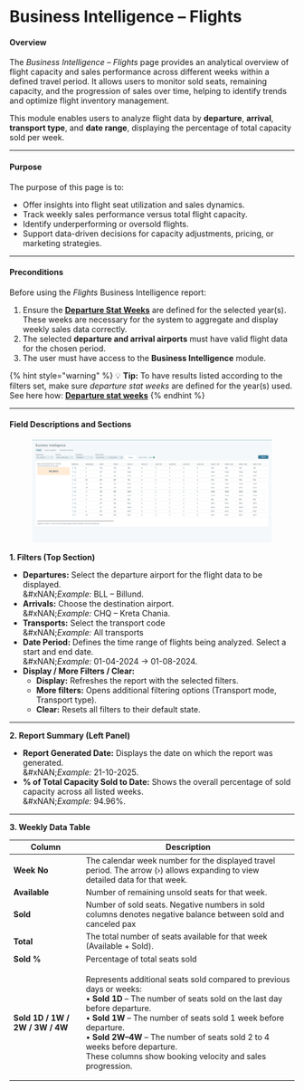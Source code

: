 # Business Intelligence – Flights

#### **Overview**

The _Business Intelligence – Flights_ page provides an analytical overview of flight capacity and sales performance across different weeks within a defined travel period. It allows users to monitor sold seats, remaining capacity, and the progression of sales over time, helping to identify trends and optimize flight inventory management.

This module enables users to analyze flight data by **departure**, **arrival**, **transport type**, and **date range**, displaying the percentage of total capacity sold per week.

***

#### **Purpose**

The purpose of this page is to:

* Offer insights into flight seat utilization and sales dynamics.
* Track weekly sales performance versus total flight capacity.
* Identify underperforming or oversold flights.
* Support data-driven decisions for capacity adjustments, pricing, or marketing strategies.

***

#### **Preconditions**

Before using the _Flights_ Business Intelligence report:

1. Ensure the [**Departure Stat Weeks**](../setup/departure-stat-weeks.md) are defined for the selected year(s).\
   These weeks are necessary for the system to aggregate and display weekly sales data correctly.
2. The selected **departure and arrival airports** must have valid flight data for the chosen period.
3. The user must have access to the **Business Intelligence** module.

{% hint style="warning" %}
💡 **Tip:** To have results listed according to the filters set, make sure _departure stat weeks_ are defined for the year(s) used.\
See here how: [**Departure stat weeks**](../setup/departure-stat-weeks.md)
{% endhint %}

***

#### **Field Descriptions and Sections**

<figure><img src="../.gitbook/assets/image (3) (1).png" alt=""><figcaption></figcaption></figure>

**1. Filters (Top Section)**

* **Departures:** Select the departure airport for the flight data to be displayed.\
  &#xNAN;_&#x45;xample:_ BLL – Billund.
* **Arrivals:** Choose the destination airport.\
  &#xNAN;_&#x45;xample:_ CHQ – Kreta Chania.
* **Transports:** Select the transport code \
  &#xNAN;_&#x45;xample:_ All transports
* **Date Period:** Defines the time range of flights being analyzed. Select a start and end date.\
  &#xNAN;_&#x45;xample:_ 01-04-2024 → 01-08-2024.
* **Display / More Filters / Clear:**
  * **Display:** Refreshes the report with the selected filters.
  * **More filters:** Opens additional filtering options (Transport mode, Transport type).
  * **Clear:** Resets all filters to their default state.

***

**2. Report Summary (Left Panel)**

* **Report Generated Date:** Displays the date on which the report was generated.\
  &#xNAN;_&#x45;xample:_ 21-10-2025.
* **% of Total Capacity Sold to Date:** Shows the overall percentage of sold capacity across all listed weeks.\
  &#xNAN;_&#x45;xample:_ 94.96%.

***

**3. Weekly Data Table**

| **Column**                      | **Description**                                                                                                                                                                                                                                                                                                                                                                                                    |
| ------------------------------- | ------------------------------------------------------------------------------------------------------------------------------------------------------------------------------------------------------------------------------------------------------------------------------------------------------------------------------------------------------------------------------------------------------------------ |
| **Week No**                     | The calendar week number for the displayed travel period. The arrow (›) allows expanding to view detailed data for that week.                                                                                                                                                                                                                                                                                      |
| **Available**                   | Number of remaining unsold seats for that week.                                                                                                                                                                                                                                                                                                                                                                    |
| **Sold**                        | Number of sold seats. Negative numbers in sold columns denotes negative balance between sold and canceled pax                                                                                                                                                                                                                                                                                                      |
| **Total**                       | The total number of seats available for that week (Available + Sold).                                                                                                                                                                                                                                                                                                                                              |
| **Sold %**                      | Percentage of total seats sold                                                                                                                                                                                                                                                                                                                                                                                     |
| **Sold 1D / 1W / 2W / 3W / 4W** | <p>Represents additional seats sold compared to previous days or weeks:<br>• <strong>Sold 1D</strong> – The number of seats sold on the last day before departure.<br>• <strong>Sold 1W</strong> – The number of seats sold 1 week before departure.<br>• <strong>Sold 2W–4W</strong> – The number of seats sold 2 to 4 weeks before departure. <br>These columns show booking velocity and sales progression.</p> |

